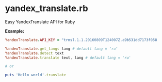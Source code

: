 # yandex_translate.rb
Easy YandexTranslate API for Ruby

**Example:**

```ruby
YandexTranslate.API_KEY = "trnsl.1.1.20160809T124007Z.a9b531dd7173f058.62cd21d34fdfcb33cf9fb2bd3a3d5f1a67336193"

YandexTranslate.get_langs lang # default lang = 'ru'
YandexTranslate.detect text
YandexTranslate.translate text, lang # default lang = 'ru'

# or

puts 'Hello world'.translate
```
